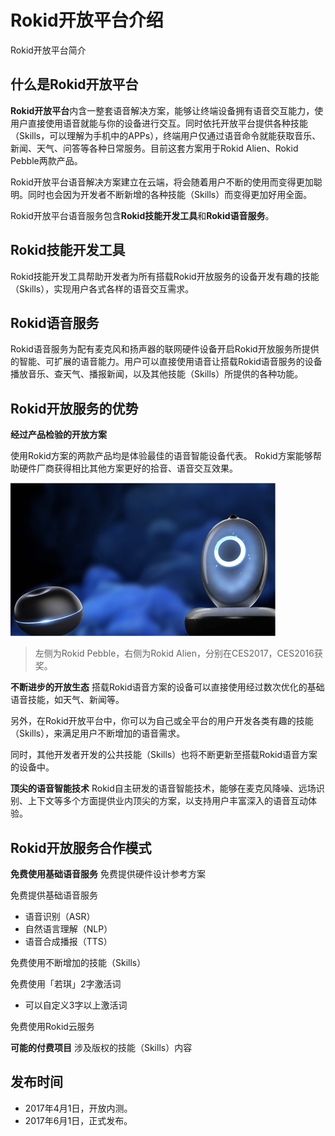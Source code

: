 Rokid开放平台介绍
===
Rokid开放平台简介

## 什么是Rokid开放平台
**Rokid开放平台**内含一整套语音解决方案，能够让终端设备拥有语音交互能力，使用户直接使用语音就能与你的设备进行交互。同时依托开放平台提供各种技能（Skills，可以理解为手机中的APPs），终端用户仅通过语音命令就能获取音乐、新闻、天气、问答等各种日常服务。目前这套方案用于Rokid Alien、Rokid Pebble两款产品。

Rokid开放平台语音解决方案建立在云端，将会随着用户不断的使用而变得更加聪明。同时也会因为开发者不断新增的各种技能（Skills）而变得更加好用全面。

Rokid开放平台语音服务包含**Rokid技能开发工具**和**Rokid语音服务**。

## Rokid技能开发工具
Rokid技能开发工具帮助开发者为所有搭载Rokid开放服务的设备开发有趣的技能（Skills），实现用户各式各样的语音交互需求。

## Rokid语音服务
Rokid语音服务为配有麦克风和扬声器的联网硬件设备开启Rokid开放服务所提供的智能、可扩展的语音能力。用户可以直接使用语音让搭载Rokid语音服务的设备播放音乐、查天气、播报新闻，以及其他技能（Skills）所提供的各种功能。

## Rokid开放服务的优势
**经过产品检验的开放方案**

使用Rokid方案的两款产品均是体验最佳的语音智能设备代表。
Rokid方案能够帮助硬件厂商获得相比其他方案更好的拾音、语音交互效果。

![alien-pebble](images/alien-pebble.jpg)

> 左侧为Rokid Pebble，右侧为Rokid Alien，分别在CES2017，CES2016获奖。

**不断进步的开放生态**
搭载Rokid语音方案的设备可以直接使用经过数次优化的基础语音技能，如天气、新闻等。

另外，在Rokid开放平台中，你可以为自己或全平台的用户开发各类有趣的技能（Skills），来满足用户不断增加的语音需求。

同时，其他开发者开发的公共技能（Skills）也将不断更新至搭载Rokid语音方案的设备中。

**顶尖的语音智能技术**
Rokid自主研发的语音智能技术，能够在麦克风降噪、远场识别、上下文等多个方面提供业内顶尖的方案，以支持用户丰富深入的语音互动体验。

## Rokid开放服务合作模式
**免费使用基础语音服务**
免费提供硬件设计参考方案

免费提供基础语音服务

- 语音识别（ASR）
- 自然语言理解（NLP）
- 语音合成播报（TTS）

免费使用不断增加的技能（Skills）

免费使用「若琪」2字激活词

- 可以自定义3字以上激活词

免费使用Rokid云服务

**可能的付费项目**
涉及版权的技能（Skills）内容


## 发布时间
- 2017年4月1日，开放内测。
- 2017年6月1日，正式发布。


